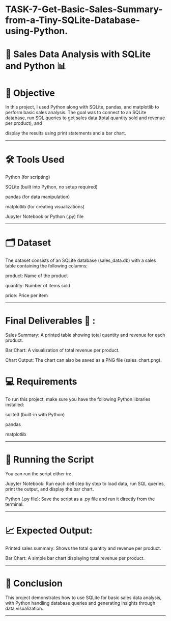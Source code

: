 # TASK-7-Get-Basic-Sales-Summary-from-a-Tiny-SQLite-Database-using-Python. 

# 🛒 Sales Data Analysis with SQLite and Python 📊

# 🎯 Objective

In this project, I used Python along with SQLite, pandas, and matplotlib to perform basic sales analysis. The goal was to connect to an SQLite database, run SQL queries to get sales data (total quantity sold and revenue per product), and

display the results using print statements and a bar chart.

---
# 🛠️ Tools Used

Python (for scripting)

SQLite (built into Python, no setup required)

pandas (for data manipulation)

matplotlib (for creating visualizations)

Jupyter Notebook or Python (.py) file

---
# 🗂️ Dataset

The dataset consists of an SQLite database (sales_data.db) with a sales table containing the following columns:

product: Name of the product

quantity: Number of items sold

price: Price per item

---

# Final Deliverables 🎁 :

Sales Summary: A printed table showing total quantity and revenue for each product.

Bar Chart: A visualization of total revenue per product.

Chart Output: The chart can also be saved as a PNG file (sales_chart.png).

# 💻 Requirements
To run this project, make sure you have the following Python libraries installed:

sqlite3 (built-in with Python)

pandas

matplotlib

---

# 🚀 Running the Script
You can run the script either in:

Jupyter Notebook: Run each cell step by step to load data, run SQL queries, print the output, and display the bar chart.

Python (.py file): Save the script as a .py file and run it directly from the terminal.

---
# 📈 Expected Output:
Printed sales summary: Shows the total quantity and revenue per product.

Bar Chart: A simple bar chart displaying total revenue per product.

---
# 🎉 Conclusion
This project demonstrates how to use SQLite for basic sales data analysis, with Python handling database queries and generating insights through data visualization.

---
